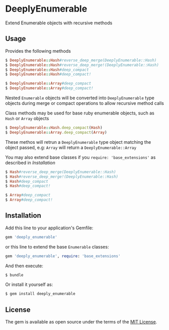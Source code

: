 # DeeplyEnumerable
Extend Enumerable objects with recursive methods

## Usage
Provides the following methods
```ruby
$ DeeplyEnumerable::Hash#reverse_deep_merge(DeeplyEnumerable::Hash)
$ DeeplyEnumerable::Hash#reverse_deep_merge!(DeeplyEnumerable::Hash)
$ DeeplyEnumerable::Hash#deep_compact
$ DeeplyEnumerable::Hash#deep_compact!

$ DeeplyEnumerable::Array#deep_compact
$ DeeplyEnumerable::Array#deep_compact!
```

Nested `Enumerable` objects will be converted into `DeeplyEnumerable` type objects during merge or compact operations to allow recursive method calls

Class methods may be used for base ruby enumerable objects, such as `Hash` or `Array` objects
```ruby
$ DeeplyEnumerable::Hash.deep_compact(Hash)
$ DeeplyEnumerable::Array.deep_compact(Array)
```

These methos will retrun a `DeeplyEnumerable` type object matching the object passed, e.g: `Array` will return a `DeeplyEnumerable::Array`

You may also extend base classes if you `require: 'base_extensions'` as described in *Installation*
```ruby
$ Hash#reverse_deep_merge(DeeplyEnumerable::Hash)
$ Hash#reverse_deep_merge!(DeeplyEnumerable::Hash)
$ Hash#deep_compact
$ Hash#deep_compact!

$ Array#deep_compact
$ Array#deep_compact!
```

## Installation
Add this line to your application's Gemfile:
```ruby
gem 'deeply_enumerable'
```

or this line to extend the base `Enumerable` classes:
```ruby
gem 'deeply_enumerable', require: 'base_extensions'
```

And then execute:
```bash
$ bundle
```

Or install it yourself as:
```bash
$ gem install deeply_enumerable
```

## License
The gem is available as open source under the terms of the [MIT License](http://opensource.org/licenses/MIT).
